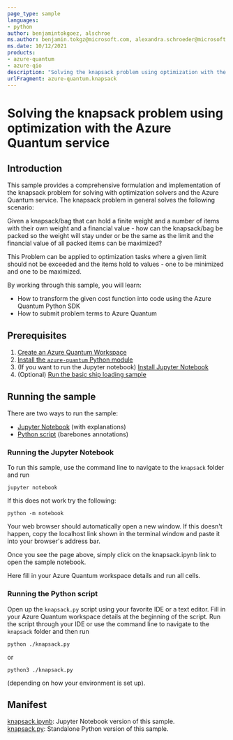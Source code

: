 ```yaml
---
page_type: sample
languages:
- python
author: benjamintokgoez, alschroe
ms.author: benjamin.tokgz@microsoft.com, alexandra.schroeder@microsoft.com
ms.date: 10/12/2021
products:
- azure-quantum
- azure-qio
description: "Solving the knapsack problem using optimization with the Azure Quantum service"
urlFragment: azure-quantum.knapsack
---
```


# Solving the knapsack problem using optimization with the Azure Quantum service


## Introduction

This sample provides a comprehensive formulation and implementation of the knapsack problem for solving with optimization solvers and the Azure Quantum service.
The knapsack problem in general solves the following scenario:

Given a knapsack/bag that can hold a finite weight and a number of items with their own weight and a financial value - how can the knapsack/bag be packed so the weight will stay under or be the same as the limit and the financial value of all packed items can be maximized?

This Problem can be applied to optimization tasks where a given limit should not be exceeded and the items hold to values - one to be minimized and one to be maximized.

By working through this sample, you will learn:

- How to transform the given cost function into code using the Azure Quantum Python SDK
- How to submit problem terms to Azure Quantum

## Prerequisites

1. [Create an Azure Quantum Workspace](https://docs.microsoft.com/azure/quantum/how-to-create-quantum-workspaces-with-the-azure-portal)
1. [Install the `azure-quantum` Python module](https://docs.microsoft.com/azure/quantum/optimization-install-sdk)
1. (If you want to run the Jupyter notebook) [Install Jupyter Notebook](https://jupyter.org/install)
1. (Optional) [Run the basic ship loading sample](../ship-loading/)



## Running the sample

There are two ways to run the sample:

- [Jupyter Notebook](./knapsack.ipynb) (with explanations)
- [Python script](/knapsack.py) (barebones annotations)

### Running the Jupyter Notebook

To run this sample, use the command line to navigate to the `knapsack` folder and run 

```shell
jupyter notebook
```

If this does not work try the following:

```shell
python -m notebook
```

Your web browser should automatically open a new window.
If this doesn't happen, copy the localhost link shown in the terminal window and paste it into your browser's address bar.

Once you see the page above, simply click on the knapsack.ipynb link to open the sample notebook.

Here fill in your Azure Quantum workspace details and run all cells.

### Running the Python script

Open up the `knapsack.py` script using your favorite IDE or a text editor.
Fill in your Azure Quantum workspace details at the beginning of the script.
Run the script through your IDE or use the command line to navigate to the `knapsack` folder and then run 

```shell
python ./knapsack.py
```

or

```shell
python3 ./knapsack.py
```

(depending on how your environment is set up).

## Manifest
[knapsack.ipynb](./knapsack.ipynb): Jupyter Notebook version of this sample. <br>
[knapsack.py](/knapsack.py): Standalone Python version of this sample.